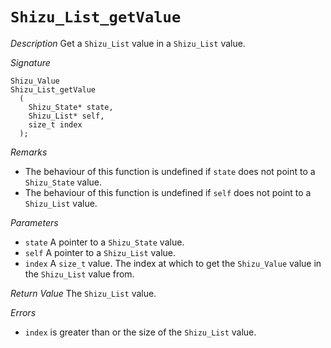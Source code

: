 # `Shizu_List_getValue`

*Description*
Get a `Shizu_List` value in a `Shizu_List` value.

*Signature*
```
Shizu_Value
Shizu_List_getValue
  (
    Shizu_State* state,
    Shizu_List* self,
    size_t index
  );
```

*Remarks*
- The behaviour of this function is undefined if `state` does not point to a `Shizu_State` value.
- The behaviour of this function is undefined if `self` does not point to a `Shizu_List` value.

*Parameters*
- `state` A pointer to a `Shizu_State` value.
- `self` A pointer to a `Shizu_List` value.
- `index` A `size_t` value. The index at which to get the `Shizu_Value` value in the `Shizu_List` value from.

*Return Value*
The `Shizu_List` value.

*Errors*
- `index` is greater than or the size of the `Shizu_List` value.
